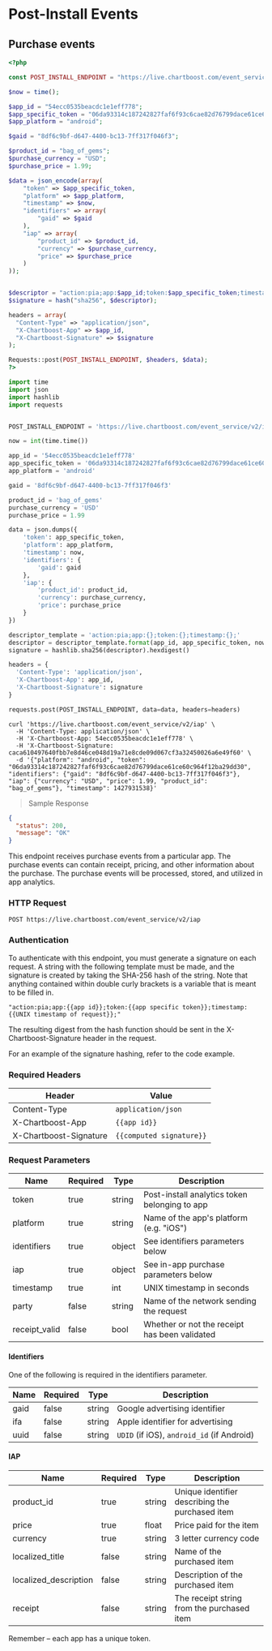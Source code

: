 # Post-Install Events

## Purchase events

```php
<?php

const POST_INSTALL_ENDPOINT = "https://live.chartboost.com/event_service/v2/iap";

$now = time();

$app_id = "54ecc0535beacdc1e1eff778";
$app_specific_token = "06da93314c187242827faf6f93c6cae82d76799dace61ce60c964f12ba29dd30";
$app_platform = "android";

$gaid = "8df6c9bf-d647-4400-bc13-7ff317f046f3";

$product_id = "bag_of_gems";
$purchase_currency = "USD";
$purchase_price = 1.99;

$data = json_encode(array(
	"token" => $app_specific_token,
	"platform" => $app_platform,
	"timestamp" => $now,
	"identifiers" => array(
		"gaid" => $gaid
	),
	"iap" => array(
		"product_id" => $product_id,
		"currency" => $purchase_currency,
		"price" => $purchase_price
	)
));


$descriptor = "action:pia;app:$app_id;token:$app_specific_token;timestamp:$now;";
$signature = hash("sha256", $descriptor);

headers = array(
  "Content-Type" => "application/json",
  "X-Chartboost-App" => $app_id,
  "X-Chartboost-Signature" => $signature
);

Requests::post(POST_INSTALL_ENDPOINT, $headers, $data);
?>
```

```python
import time
import json
import hashlib
import requests


POST_INSTALL_ENDPOINT = 'https://live.chartboost.com/event_service/v2/iap'

now = int(time.time())

app_id = '54ecc0535beacdc1e1eff778'
app_specific_token = '06da93314c187242827faf6f93c6cae82d76799dace61ce60c964f12ba29dd30'
app_platform = 'android'

gaid = '8df6c9bf-d647-4400-bc13-7ff317f046f3'

product_id = 'bag_of_gems'
purchase_currency = 'USD'
purchase_price = 1.99

data = json.dumps({
	'token': app_specific_token,
	'platform': app_platform,
	'timestamp': now,
	'identifiers': {
		'gaid': gaid
	},
	'iap': {
		'product_id': product_id,
		'currency': purchase_currency,
		'price': purchase_price
	}
})

descriptor_template = 'action:pia;app:{};token:{};timestamp:{};'
descriptor = descriptor_template.format(app_id, app_specific_token, now)
signature = hashlib.sha256(descriptor).hexdigest()

headers = {
  'Content-Type': 'application/json',
  'X-Chartboost-App': app_id,
  'X-Chartboost-Signature': signature
}

requests.post(POST_INSTALL_ENDPOINT, data=data, headers=headers)
```

```shell
curl 'https://live.chartboost.com/event_service/v2/iap' \
  -H 'Content-Type: application/json' \
  -H 'X-Chartboost-App: 54ecc0535beacdc1e1eff778' \
  -H 'X-Chartboost-Signature: caca610497640fbb7e8d46ce048d19a71e8cde09d067cf3a32450026a6e49f60' \
  -d '{"platform": "android", "token": "06da93314c187242827faf6f93c6cae82d76799dace61ce60c964f12ba29dd30", "identifiers": {"gaid": "8df6c9bf-d647-4400-bc13-7ff317f046f3"}, "iap": {"currency": "USD", "price": 1.99, "product_id": "bag_of_gems"}, "timestamp": 1427931538}'
```

> Sample Response

```json
{
  "status": 200,
  "message": "OK"
}
```

This endpoint receives purchase events from a particular app. The purchase events can contain receipt, pricing, and other information about the purchase. The purchase events will be processed, stored, and utilized in app analytics.

### HTTP Request

`POST https://live.chartboost.com/event_service/v2/iap`


### Authentication

To authenticate with this endpoint, you must generate a signature on each request. A string with the following template must be made, and the signature is created by taking the SHA-256 hash of the string. Note that anything contained within double curly brackets is a variable that is meant to be filled in.

`"action:pia;app:{{app id}};token:{{app specific token}};timestamp:{{UNIX timestamp of request}};"`

The resulting digest from the hash function should be sent in the X-Chartboost-Signature header in the request.

For an example of the signature hashing, refer to the code example.


### Required Headers

Header                 | Value
----                   | -----
Content-Type           | `application/json`
X-Chartboost-App       | `{{app id}}`
X-Chartboost-Signature | `{{computed signature}}`

### Request Parameters

Name          | Required | Type   | Description
----          | -------- | ----   | -----------
token         | true     | string | Post-install analytics token belonging to app
platform      | true     | string | Name of the app's platform (e.g. "iOS")
identifiers   | true     | object | See identifiers parameters below
iap           | true     | object | See in-app purchase parameters below
timestamp     | true     | int    | UNIX timestamp in seconds
party         | false    | string | Name of the network sending the request
receipt_valid | false    | bool   | Whether or not the receipt has been validated

#### Identifiers

One of the following is required in the identifiers parameter.

Name          | Required | Type   | Description
----          | -------- | ----   | -----------
gaid          | false    | string | Google advertising identifier
ifa           | false    | string | Apple identifier for advertising
uuid          | false    | string | `UDID` (if iOS), `android_id` (if Android)

#### IAP

Name                    | Required | Type   | Description
----                    | -------- | ----   | -----------
product_id              | true     | string | Unique identifier describing the purchased item
price                   | true     | float  | Price paid for the item
currency                | true     | string | 3 letter currency code
localized_title         | false    | string | Name of the purchased item
localized_description   | false    | string | Description of the purchased item
receipt                 | false    | string | The receipt string from the purchased item


<aside class="success">
Remember &ndash; each app has a unique token.
</aside>